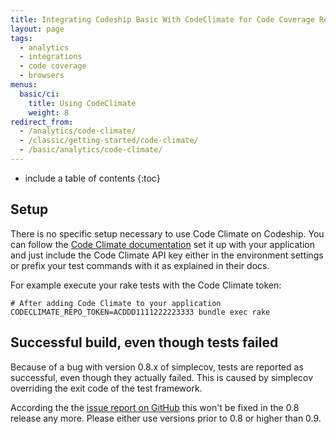 ```yaml
---
title: Integrating Codeship Basic With CodeClimate for Code Coverage Reports
layout: page
tags:
  - analytics
  - integrations
  - code coverage
  - browsers
menus:
  basic/ci:
    title: Using CodeClimate
    weight: 8
redirect_from:
  - /analytics/code-climate/
  - /classic/getting-started/code-climate/
  - /basic/analytics/code-climate/
---
```


* include a table of contents
{:toc}

## Setup

There is no specific setup necessary to use Code Climate on Codeship.
You can follow the [Code Climate documentation](http://docs.codeclimate.com/article/219-setting-up-test-coverage)
set it up with your application and just include the Code Climate API key either
in the environment settings or prefix your test commands with it as explained in their docs.

For example execute your rake tests with the Code Climate token:

```shell
# After adding Code Climate to your application
CODECLIMATE_REPO_TOKEN=ACDDD1111222223333 bundle exec rake
```

## Successful build, even though tests failed

Because of a bug with version 0.8.x of simplecov, tests are reported as successful, even though they actually failed. This is caused by simplecov overriding the exit code of the test framework.

According the the [issue report on GitHub](https://github.com/colszowka/simplecov/issues/281) this won't be fixed in the 0.8 release any more. Please either use versions prior to 0.8 or higher than 0.9.
